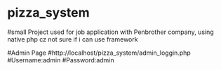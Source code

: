 # pizza_system

#small Project used for job application with Penbrother company, using native php cz not sure if i can use framework

#Admin Page
#http://localhost/pizza_system/admin_loggin.php
#Username:admin
#Password:admin